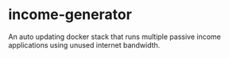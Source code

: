 # income-generator
An auto updating docker stack that runs multiple passive income applications using unused internet bandwidth.
